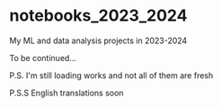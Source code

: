 # notebooks_2023_2024
My ML and data analysis projects in 2023-2024

To be continued...

P.S. I'm still loading works and not all of them are fresh

P.S.S English translations soon
